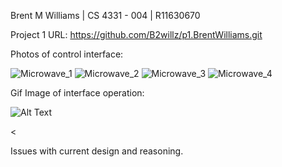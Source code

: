 Brent M Williams | CS 4331 - 004 | R11630670

Project 1 URL: https://github.com/B2willz/p1.BrentWilliams.git

Photos of control interface:

![Microwave_1](https://user-images.githubusercontent.com/55467685/108459988-47e9ac80-723d-11eb-956e-46e6f172bce0.jpg)
![Microwave_2](https://user-images.githubusercontent.com/55467685/108460046-6d76b600-723d-11eb-9e44-67ed240a8fbd.jpg)
![Microwave_3](https://user-images.githubusercontent.com/55467685/108460050-6fd91000-723d-11eb-935f-049ca8fbdbb6.jpg)
![Microwave_4](https://user-images.githubusercontent.com/55467685/108460057-723b6a00-723d-11eb-9eea-1941caccd66e.jpg)


Gif Image of interface operation:

![Alt Text]()

<<blockquote class="imgur-embed-pub" lang="en" data-id="a/xpvgY3h" data-context="false" ><a href="//imgur.com/a/xpvgY3h"></a></blockquote><script async src="//s.imgur.com/min/embed.js" charset="utf-8"></script>


Issues with current design and reasoning.

